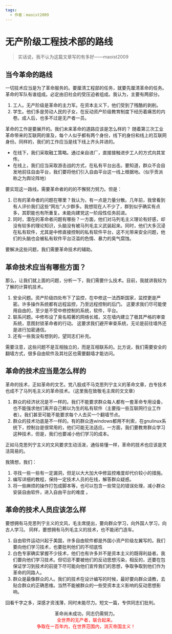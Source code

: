 ```yaml
---
tags:
  - 作者：maoist2009
---
```

# 无产阶级工程技术部的路线

> 实话说，我不认为这篇文章写的有多好——maoist2009

## 当今革命的路线

一切技术应当是为了革命服务的。要厘清工程部的任务，就要先厘清革命的任务。
革命的军队有谁组成。必定由旧社会的受压迫者组成。我认为，主要有两部分。

1. 工人。无产阶级是革命的主力军。在资本主义下，他们受到了残酷的剥削。
2. 学生。他们多是劳动人民的子女，在反动资产阶级教育制度下经历着痛苦的内卷。成人后，也多不过是无产者一员。

革命的工作是要展开的。我们未来革命的道路应该是怎么样的？
随着第三次工业革命带来的互联网的普及，每个人似乎都有两个身份，线下的身份和线上的互联网身份。同样的，我们的工作应当是线下线上齐头并进的。

+ 在线下，我们采取融工策略。通过亲自进厂，直接接触进步工人的方式向其宣传。
+ 在线上，我们应当采取游击战的方式，在私有平台出击。要知道，群众不会自发地前往自由平台，我们要将他们引入自由平台这一线上根据地。（似乎贡派称之为舆论阵地）

要实现这一路线，需要革命者的的的不懈努力努力。但是：

1. 已有的革命者的问题在哪里？我认为，有一点是力量分散。几年前，我曾看到有人评价我们这些“网左”人少群多。我想现在人不少了，群到似乎确实有点多，其职能也有所重复。未能向建党这一阶段性任务前进。
2. 同时，潜在的革命者问题有哪些？一方面，他们对马列毛主义理论有好感，却没有较多的理论知识，头脑没有被马列毛主义武装起来。同时，他们大多沉浸在私有软件，尤其是中修直接控制的私有软件平台，这不光带来安全问题，他们的头脑也会被私有软件平台泛滥的色情、暴力的臭气腐蚀。

要解决这些问题，我们需要革命技术的辅助。

## 革命技术应当有哪些方面？

那么，让我们就上面的问题，分析一下，我们需要什么技术。目前，我就讲我较为了解的计算机技术。

1. 安全问题。资产阶级四处布下了监控，在中修这一法西斯国家，监控更是严密。许多操作系统都有远程监控，乃至远程控制的后门。
   这要求我们尽可能使用自由的，至少是不受中修控制的系统，软件，平台。
2. 联系问题。中修布设了臭名昭著的网络长城，又在墙内建立了极其严格的审查系统，意图封锁革命者的行动。
   这要求我们避开审查系统，无论是前往墙外还是进行加密通信。
3. 还有一些我没有想到的，望同志们补充。

需要注意，这些问题不是互相独立的，而是互相联系的。比方说，我们需要安全的翻墙方式，很多自由软件及其社区也需要翻墙才能访问。

## 革命的技术应当是怎么样的

革命的技术，正如革命的文艺。党八股成不马克思列宁主义的革命文章，白专技术也成不了马列毛主义的革命技术。（这里我在致敬毛主席的文文章）

1. 群众的经济状况是不一样的。我们不能要求群众每人都有一套革命专用设备，也不能强求他们离开自己赖以为生的私有软件（主要指一些互联网行业工作者）。我们甚至可能不能要求每个人去买一个翻墙节点。
2. 群众的技术功底是不一样的。有的群众连windows都用不利索，在gnulinux系统下，控制台是很常用的，他们可能无法适应。一方面，我们要教育群众学习这种技术，但是，我们也要减小他们学习的成本。

正如马克思列宁主义的文风要求生动活泼，通俗易懂一样，革命的技术也应该是灵活简易的。

我猜想，我们：

1. 寻找一些一些有一定漏洞，但足以大大加大中修监控难度却代价较小的措施。
2. 编写详细的教程，保持一定技术人员的在线，解答群众疑惑。
3. 将一些麻烦的操作打包成脚本等，也可以包含一些常见的错误处理，减小群众安装自由软件，进入自由平台的难度 。

## 革命的技术人员应该怎么样

要想拥有马克思列宁主义的文风，毛主席提出，要向群众学习，向外国人学习，向古人学习。
同样，要想拥有马列毛主义的技术，也不能闭门造车。

1. 自由软件运动兴起于美国，许多自由软件都是外国小资产阶级左翼写的。我们要向他们学习技术，也要批判他们的不彻底性
2. 白色专家确实掌握不少技术，他们也有许多并不是资本主义的既得利益者。我们要向他们学习技术。但切忌不要被他们的反动思想污染，相反的，还要在包保证学习到技术的前提下尽可能向他们宣传我们的思想，争取争取到他们作为革命的同路人。
3. 群众是最像群众的人。我们的技术在设计编写的时候，最好要向群众请教，去贴合群众的正确思维。当然不能被群众的一些受资本主义影响的反动思想影响。

回看千字之多，深感才资浅薄，同时未能尽力。短文一篇，专供同志们批判。

<center>革命尚未成功，同志仍需努力。<br/><font color="red">全世界的无产者，联合起来。<br/>争取在一百年内，在世界范围内，消灭帝国主义！</font></center
